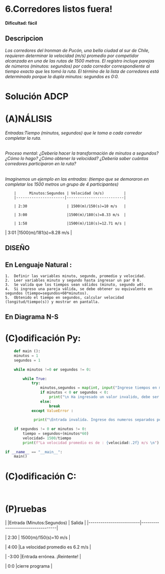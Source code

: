 # 6.Corredores listos fuera!  
#### Dificultad: fácil

## Descripcion

*Los corredores del Ironman de Pucón, una bella ciudad al sur de Chile, requieren determinar la velocidad (m/s) promedio por competidor alcanzada en una de las rutas de 1500 metros. El registro incluye parejas de números (minutos: segundos) por cada corredor correspondiente al tiempo exacto que les tomó la ruta. El término de la lista de corredores está determinado porque la dupla minutos: segundos es 0:0.*


# Solución ADCP

# (A)NÁLISIS
###### Entradas:Tiempo (minutos, segundos) que le toma a cada corredor completar la ruta.   

###### Proceso mental: ¿Debería hacer la transformación de minutos a segundos? ¿Cómo lo hago? ¿Cómo obtener la velocidad?  ¿Debería saber cuántos corredores participaron en la ruta? 
*Imaginemos un ejemplo en las entradas: (tiempo que se demoraron en completar los 1500 metros un grupo de 4 participantes)*

        |      Minutos:Segundos | Velocidad (m/s)         |
        |----------------------|--------------------------|
        
        | 2:30                  | 1500(m)/150(s)=10 m/s   |
        
        | 3:00                  |1500(m)/180(s)=8.33 m/s  |
        
        | 1:58                  |1500(m)/118(s)=12.71 m/s |

| 3:01                  |1500(m)/181(s)=8.28 m/s  |




## DISEÑO 

## En  Lenguaje Natural :

    1.	Definir las variables minuto, segundo, promedio y velocidad. 
    2.	Leer variables minuto y segundo hasta ingresar un par 0 0. 
    3.	Se valida que los tiempos sean válidos (minuto, segundo ≥0). 
    4.	Si ingreso una pareja válida, se debe obtener su equivalente en segundos (tiempo=segundos+60*minutos). 
    5.	Obtenido el tiempo en segundos, calcular velocidad (longitud/tiempo(s)) y mostrar en pantalla.


## En Diagrama N-S


# (C)odificación Py:
```py
    def main ():
    minutos = 1
    segundos = 1
    
    while minutos !=0 or segundos != 0:
        
        while True:
            try:
                minutos,segundos = map(int, input("Ingrese tiempos en mm ss (0 0 para salir) : ").split())
                if minutos < 0 or segundos < 0:
                    print("\n Ha ingresado un valor invalido, debe ser >= 0. Reintente! \n")
                else:
                    break
            except ValueError :
            
             print("\Entrada invalida. Ingrese dos numeros separados por espacio.\n")
    
    if segundos != 0 or minutos != 0:
        tiempo = segundos+(minutos*60)
        velocidad= 1500/tiempo
        print(f"La velocidad promedio es de : {velocidad:.2f} m/s \n")
        
if __name__ == "__main__":
    main()
```
# (C)odificación C:
```c
    
```
# (P)ruebas

| 
|Entrada (Minutos:Segundos) | Salida                           |
\|--------------------------|-----------------------------------|

| 2:30                      | 1500(m)/150(s)=10 m/s            |

| 4:00                      |La velocidad promedio es 6.2 m/s  |

| -3:00                     |Entrada errónea. ¡Reintente!      |

| 0:0                       |cierre programa                   |

